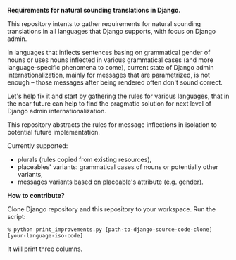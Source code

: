 **Requirements for natural sounding translations in Django.**

This repository intents to gather requirements for natural sounding translations in all languages that Django supports,
with focus on Django admin.

In languages that inflects sentences basing on grammatical gender of nouns or uses nouns inflected in various 
grammatical cases (and more language-specific phenomena to come), current state of Django admin internationalization,
mainly for messages that are parametrized, is not enough – those messages after being rendered often don't sound
correct.

Let's help fix it and start by gathering the rules for various languages, that in the near future can help to find the pragmatic solution
for next level of Django admin internationalization.

This repository abstracts the rules for message inflections in isolation to potential future implementation.

Currently supported:
* plurals (rules copied from existing resources),
* placeables' variants: grammatical cases of nouns or potentially other variants,
* messages variants based on placeable's attribute (e.g. gender).

**How to contribute?**

Clone Django repository and this repository to your workspace. Run the script:

    % python print_improvements.py [path-to-django-source-code-clone] [your-language-iso-code]

It will print three columns.
